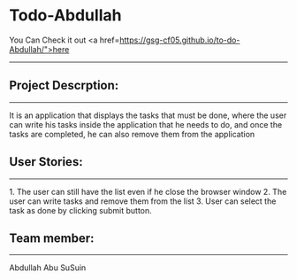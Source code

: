 # Todo-Abdullah

You Can Check it out <a href=https://gsg-cf05.github.io/to-do-Abdullah/">here</a>
<hr>

## Project Descrption:
<hr>

It is an application that displays the tasks that must be done, where the user can write his tasks inside the application that he needs to do, and once the tasks are completed, he can also remove them from the application

## User Stories:
<hr>
1. The user can still have the list even if he close the browser window
2. The user can write tasks and remove them from the list
3. User can select the task as done by clicking submit button.

## Team member:
<hr>
Abdullah Abu SuSuin
